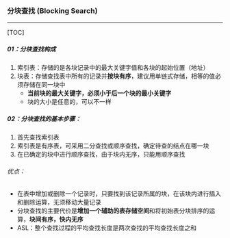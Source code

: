 ### 分块查找 (Blocking Search)

------

[TOC]

##### 01：分块查找构成

1. 索引表：存储的是各块记录中的最大关键字值和各块的起始位置（地址）
2. 块表：存储查找表中所有的记录并**按块有序**，建议用单链式存储，相等的值必须存储在同一块中
   - **当前块的最大关键字，必须小于后一个块的最小关键字** 
   - 块的大小是任意的，可以不一样

##### 02：分块查找的基本步骤：

1. 首先查找索引表
2. 索引表是有序表，可采用二分查找或顺序查找，确定待查的结点在哪一块
3. 在已确定的块中进行顺序查找，由于块内无序，只能用顺序查找

###### 优点： 　	

- 在表中增加或删除一个记录时，只要找到该记录所属的块，在该块内进行插入和删除运算，无须移动大量记录
- 分块查找的主要代价是**增加一个辅助的表存储空间**和将初始表分块排序的运算，**块间有序，快内无序**
- ASL：整个查找过程的平均查找长度是两次查找的平均查找长度之和